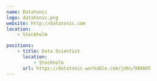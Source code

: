```yaml
---
name: Datatonic
logo: datatonic.png
website: http://datatonic.com
location:
    - Stockholm

positions:
    - title: Data Scientist
      location:
          - Stockholm
      url: https://datatonic.workable.com/jobs/994605
---
```

